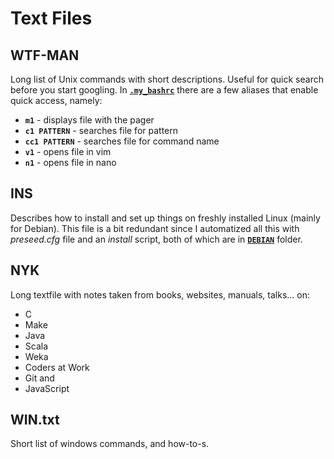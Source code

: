 Text Files
==========

WTF-MAN
-------
Long list of Unix commands with short descriptions. Useful for quick search before you start googling. In [**`.my_bashrc`**](conf-files/linux/bash/.my_bashrc) there are a few aliases that enable quick access, namely:
* **`m1`** - displays file with the pager
* **`c1 PATTERN`** - searches file for pattern
* **`cc1 PATTERN`** - searches file for command name
* **`v1`** - opens file in vim
* **`n1`** - opens file in nano

INS
---
Describes how to install and set up things on freshly installed Linux (mainly for Debian). This file is a bit redundant since I automatized all this with *preseed.cfg* file and an *install* script, both of which are in [**`DEBIAN`**](conf-files/debian) folder.

NYK
---
Long textfile with notes taken from books, websites, manuals, talks... on:
* C
* Make
* Java
* Scala
* Weka
* Coders at Work
* Git and
* JavaScript

WIN.txt
-------
Short list of windows commands, and how-to-s.
